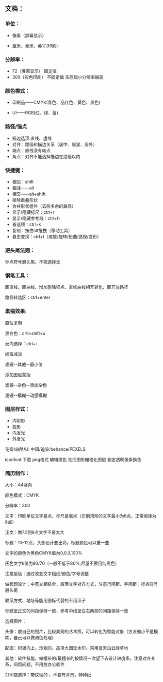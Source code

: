 ## 文档：

### 单位：

- 像素（屏幕显示）

- 厘米、毫米、英寸(印刷)

### 分辨率：

- 72（屏幕显示）   固定值
- 300（彩色印刷）  不固定值    东西越小分辨率越高

### 颜色模式：

- 印刷品——CMYK(青色、品红色、黄色、黑色)


- UI——RGB(红、绿、蓝)

### 路径/锚点

- 描边选项:直线、虚线
- 对齐：路径和描边关系（居中、居里、居外）
- 端点：直线没有端点
- 角点：对齐不能选择描边在路径以内

### 快捷键：

- 相加：shift
- 相减——alt
- 相交——alt+shift
- 排除重叠形状
- 合并形状组件（去除多余的路径）
- 显示/隐藏标尺：ctrl+r
- 显示/隐藏参考线：ctrl+h
- 首选项：ctrl+k
- 复制：按住alt拖拽（移动工具）
- 自由变换：ctrl+t（缩放/旋转/扭曲/透视/变形）

### 避头尾法则：

标点符号避头尾，不能选择无 

### 钢笔工具：

画直线、画曲线、增加删除锚点、直线曲线相互转化、画开放路径

路径转选区：ctrl+enter

### 素描效果:

原位复制

黑白色：crtl+shift+u

反向选择：ctrl+i

线性减淡

滤镜--其他--最小值

添加图层蒙版

滤镜--杂色--添加杂色

滤镜--模糊--动感模糊

### 图层样式：

- 内阴影
- 投影
- 内发光
- 外发光

花瓣/站酷/UI 中国/追波/behance/PEXELS



iconfont  下载   png格式   编辑换色   先把图形栅格化图层   锁定透明像素换色



### 简历制作：

大小：A4竖向

颜色模式：CMYK

分辨率：300

文字：印刷单位文字是点，标尺是毫米（识别清除的文字最小为6点，正常阅读为8点）

正文：做7.5到8点文字不要太大

标题：10-12点，头部设计要出彩，标题颜色可以重一些

文字的颜色为黑色CMYK值为0,0,0,100%

灰色文字k值为80/70（一般不低于80%;尽量不要用纯黑色）

注意层级：通过改变文字粗细/颜色/字号调整

做标题设计：中英文相结合，段落文字对齐方式，注意行间距、字间距；标点符号避头尾





联系方式、地址等能用图标代替的不用汉子

标题至正文的间距保持一致，参考中线至左右两侧的间距保持一致





选择图片：

头像：放自己的照片，比较美观的艺术照，可以转化为智能对象（方法缩小不是模糊，自己可以做调色处理）

配图：积极向上，乐观的，高清大图无水印，禁用蓝天白云绿草地





其他：软件技能，做擅长的/最擅长的按情况一次望下去设计进度条，注意对齐关系，间距问题，不用放办公软件





打印店选择：带纹理的·，不要有背景，特种纸